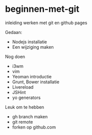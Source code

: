 beginnen-met-git
================

inleiding werken met git en github pages

Gedaan:
  * Nodejs installatie
  * Een wijziging maken


Nog doen
  * i3wm
  * vim
  * Yeoman introductie
  * Grunt, Bower installatie
  * Livereload
  * JSHint
  * yo generators
 
  
Leuk om te hebben
  * gh branch maken
  * git remote
  * forken op github.com


